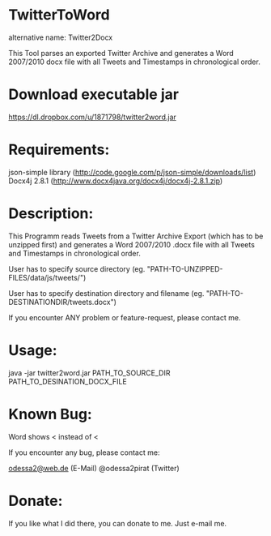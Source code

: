 TwitterToWord
=============
alternative name: Twitter2Docx

This Tool parses an exported Twitter Archive and generates a Word 2007/2010 docx file with all Tweets and Timestamps in chronological order.

Download executable jar
=======================
https://dl.dropbox.com/u/1871798/twitter2word.jar

Requirements:
=============
json-simple library (http://code.google.com/p/json-simple/downloads/list)
Docx4j 2.8.1 (http://www.docx4java.org/docx4j/docx4j-2.8.1.zip)


Description:
============

This Programm reads Tweets from a Twitter Archive Export (which has to be unzipped first) and generates a Word 2007/2010 .docx file with all Tweets and Timestamps in chronological order.

User has to specify source directory (eg. "PATH-TO-UNZIPPED-FILES/data/js/tweets/")

User has to specify destination directory and filename (eg. "PATH-TO-DESTINATIONDIR/tweets.docx")

If you encounter ANY problem or feature-request, please contact me.

Usage:
=========
java -jar twitter2word.jar PATH_TO_SOURCE_DIR PATH_TO_DESINATION_DOCX_FILE

Known Bug:
===========

Word shows &lt; instead of <


If you encounter any bug, please contact me:

odessa2@web.de (E-Mail)
@odessa2pirat (Twitter)

Donate:
=========
If you like what I did there, you can donate to me. Just e-mail me.

